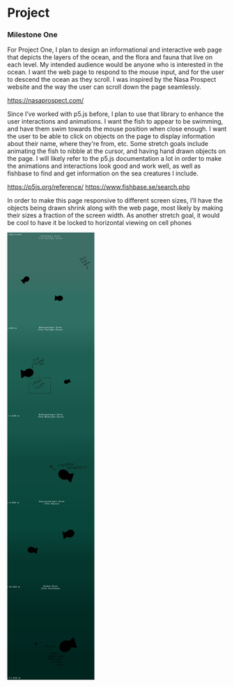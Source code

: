 # Project

### Milestone One

For Project One, I plan to design an informational and interactive web page that depicts the layers of the ocean, and the flora and fauna that live on each level. My intended audience would be anyone who is interested in the ocean. I want the web page to respond to the mouse input, and for the user to descend the ocean as they scroll. I was inspired by the Nasa Prospect website and the way the user can scroll down the page seamlessly.

https://nasaprospect.com/ 

Since I’ve worked with p5.js before, I plan to use that library to enhance the user interactions and animations. I want the fish to appear to be swimming, and have them swim towards the mouse position when close enough. I want the user to be able to click on objects on the page to display information about their name, where they're from, etc. Some stretch goals include animating the fish to nibble at the cursor, and having hand drawn objects on the page.
I will likely refer to the p5.js documentation a lot in order to make the animations and interactions look good and work well, as well as fishbase to find and get information on the sea creatures I include.

https://p5js.org/reference/
https://www.fishbase.se/search.php

In order to make this page responsive to different screen sizes, I’ll have the objects being drawn shrink along with the web page, most likely by making their sizes a fraction of the screen width. As another stretch goal, it would be cool to have it be locked to horizontal viewing on cell phones

![My Image](images/webdev-project1-milestone1.jpg)
